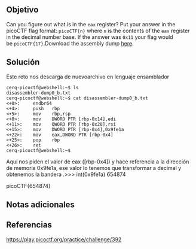 ## Objetivo
Can you figure out what is in the `eax` register? Put your answer in the picoCTF flag format: `picoCTF{n}` where `n` is the contents of the `eax` register in the decimal number base. If the answer was `0x11` your flag would be `picoCTF{17}`.Download the assembly dump [here](https://artifacts.picoctf.net/c/510/disassembler-dump0_b.txt).
## Solución 

Este reto nos descarga de nuevoarchivo en lenguaje ensamblador
```
cerq-picoctf@webshell:~$ ls
disassembler-dump0_b.txt
cerq-picoctf@webshell:~$ cat disassembler-dump0_b.txt 
<+0>:     endbr64 
<+4>:     push   rbp
<+5>:     mov    rbp,rsp
<+8>:     mov    DWORD PTR [rbp-0x14],edi
<+11>:    mov    QWORD PTR [rbp-0x20],rsi
<+15>:    mov    DWORD PTR [rbp-0x4],0x9fe1a
<+22>:    mov    eax,DWORD PTR [rbp-0x4]
<+25>:    pop    rbp
<+26>:    ret
cerq-picoctf@webshell:~$ 
```
Aquí nos piden el valor de eax ([rbp-0x4]) y hace referencia a la dirección de memoria 0x9fe1a, ese valor lo tenemos que transformar a decimal  y obtenemos la bandera
.>>> int(0x9fe1a)
654874

picoCTF{654874}
## Notas adicionales

## Referencias
https://play.picoctf.org/practice/challenge/392